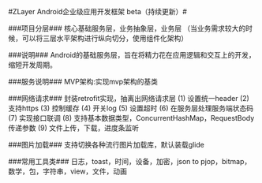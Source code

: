#ZLayer Android企业级应用开发框架 beta（持续更新）#

###项目分层###
    核心基础服务层，业务抽象层，业务层
    （当业务需求较大的时候，可以将三层水平架构进行纵向切分，使用组件化架构）

###说明###
Android的基础服务层，旨在将精力花在应用逻辑和交互上的开发，
      缩短开发周期。

###服务说明###
    MVP架构:实现mvp架构的基类
    
###网络请求###
封装retrofit实现，抽离出网络请求层
      (1) 设置统一header
      (2) 支持https
      (3) 控制缓存
      (4) 开关log
      (5) 设置超时
      (6) 在服务层处理服务端状态码
      (7) 实现接口联调
      (8) 支持基本数据类型，ConcurrentHashMap，RequestBody传递参数
      (9) 文件上传，下载，进度条监听

###图片加载###
支持切换各种流行图片加载库，默认装载glide
    
###常用工具类###
日志，toast，时间，设备，加密，json to pjop，bitmap，数学，包，字符串，view，文件，动画
    
  
    
